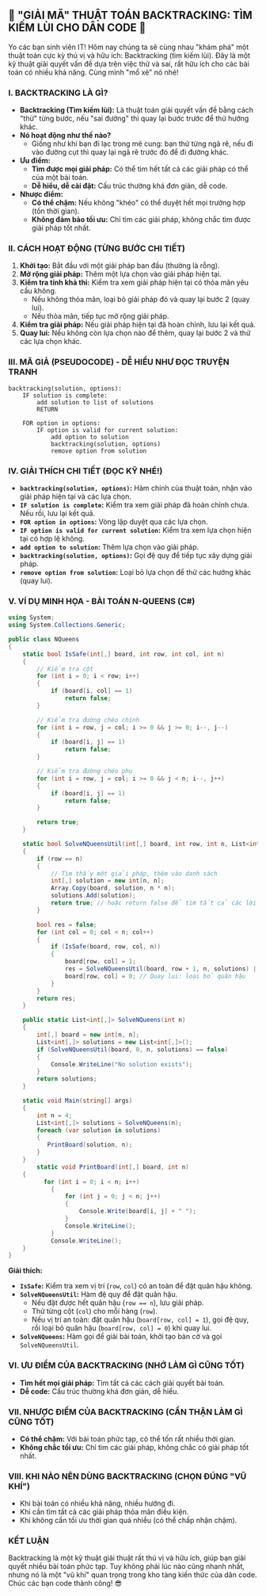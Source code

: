 ## **🚀 "GIẢI MÃ" THUẬT TOÁN BACKTRACKING: TÌM KIẾM LÙI CHO DÂN CODE 🚀**

Yo các bạn sinh viên IT! Hôm nay chúng ta sẽ cùng nhau "khám phá" một thuật toán cực kỳ thú vị và hữu ích:
Backtracking (tìm kiếm lùi). Đây là một kỹ thuật giải quyết vấn đề dựa trên việc thử và sai, rất hữu ích cho các bài
toán có nhiều khả năng. Cùng mình "mổ xẻ" nó nhé!

### **I. BACKTRACKING LÀ GÌ?**

* **Backtracking (Tìm kiếm lùi):** Là thuật toán giải quyết vấn đề bằng cách "thử" từng bước, nếu "sai đường" thì quay
  lại bước trước để thử hướng khác.
* **Nó hoạt động như thế nào?**
    * Giống như khi bạn đi lạc trong mê cung: bạn thử từng ngã rẽ, nếu đi vào đường cụt thì quay lại ngã rẽ trước đó để
      đi đường khác.
* **Ưu điểm:**
    * **Tìm được mọi giải pháp:** Có thể tìm hết tất cả các giải pháp có thể của một bài toán.
    * **Dễ hiểu, dễ cài đặt:** Cấu trúc thường khá đơn giản, dễ code.
* **Nhược điểm:**
    * **Có thể chậm:** Nếu không "khéo" có thể duyệt hết mọi trường hợp (tốn thời gian).
    * **Không đảm bảo tối ưu:** Chỉ tìm các giải pháp, không chắc tìm được giải pháp tốt nhất.

### **II. CÁCH HOẠT ĐỘNG (TỪNG BƯỚC CHI TIẾT)**

1. **Khởi tạo:** Bắt đầu với một giải pháp ban đầu (thường là rỗng).
2. **Mở rộng giải pháp:** Thêm một lựa chọn vào giải pháp hiện tại.
3. **Kiểm tra tính khả thi:** Kiểm tra xem giải pháp hiện tại có thỏa mãn yêu cầu không.
    * Nếu không thỏa mãn, loại bỏ giải pháp đó và quay lại bước 2 (quay lui).
    * Nếu thỏa mãn, tiếp tục mở rộng giải pháp.
4. **Kiểm tra giải pháp:** Nếu giải pháp hiện tại đã hoàn chỉnh, lưu lại kết quả.
5. **Quay lui:** Nếu không còn lựa chọn nào để thêm, quay lại bước 2 và thử các lựa chọn khác.

### **III. MÃ GIẢ (PSEUDOCODE) - DỄ HIỂU NHƯ ĐỌC TRUYỆN TRANH**

```
backtracking(solution, options):
    IF solution is complete:
        add solution to list of solutions
        RETURN

    FOR option in options:
        IF option is valid for current solution:
            add option to solution
            backtracking(solution, options)
            remove option from solution
```

### **IV. GIẢI THÍCH CHI TIẾT (ĐỌC KỸ NHÉ!)**

* **`backtracking(solution, options)`:** Hàm chính của thuật toán, nhận vào giải pháp hiện tại và các lựa chọn.
* **`IF solution is complete`:** Kiểm tra xem giải pháp đã hoàn chỉnh chưa. Nếu rồi, lưu lại kết quả.
* **`FOR option in options`:** Vòng lặp duyệt qua các lựa chọn.
* **`IF option is valid for current solution`:** Kiểm tra xem lựa chọn hiện tại có hợp lệ không.
* **`add option to solution`:** Thêm lựa chọn vào giải pháp.
* **`backtracking(solution, options)`:** Gọi đệ quy để tiếp tục xây dựng giải pháp.
* **`remove option from solution`:** Loại bỏ lựa chọn để thử các hướng khác (quay lui).

### **V. VÍ DỤ MINH HỌA - BÀI TOÁN N-QUEENS (C#)**

```csharp
using System;
using System.Collections.Generic;

public class NQueens
{
    static bool IsSafe(int[,] board, int row, int col, int n)
    {
        // Kiểm tra cột
        for (int i = 0; i < row; i++)
        {
            if (board[i, col] == 1)
                return false;
        }

        // Kiểm tra đường chéo chính
        for (int i = row, j = col; i >= 0 && j >= 0; i--, j--)
        {
            if (board[i, j] == 1)
                return false;
        }

        // Kiểm tra đường chéo phụ
        for (int i = row, j = col; i >= 0 && j < n; i--, j++)
        {
            if (board[i, j] == 1)
                return false;
        }

        return true;
    }

    static bool SolveNQueensUtil(int[,] board, int row, int n, List<int[,]> solutions)
    {
        if (row == n)
        {
            // Tìm thấy một giải pháp, thêm vào danh sách
            int[,] solution = new int[n, n];
            Array.Copy(board, solution, n * n);
            solutions.Add(solution);
            return true; // hoặc return false để tìm tất cả các lời giải
        }

        bool res = false;
        for (int col = 0; col < n; col++)
        {
            if (IsSafe(board, row, col, n))
            {
                board[row, col] = 1;
                res = SolveNQueensUtil(board, row + 1, n, solutions) || res;
                board[row, col] = 0; // Quay lui: loại bỏ quân hậu
            }
        }
        return res;
    }

    public static List<int[,]> SolveNQueens(int n)
    {
        int[,] board = new int[n, n];
        List<int[,]> solutions = new List<int[,]>();
        if (SolveNQueensUtil(board, 0, n, solutions) == false)
        {
            Console.WriteLine("No solution exists");
        }
        return solutions;
    }

    static void Main(string[] args)
    {
        int n = 4;
        List<int[,]> solutions = SolveNQueens(n);
        foreach (var solution in solutions)
        {
           PrintBoard(solution, n);
        }
    }
        static void PrintBoard(int[,] board, int n)
    {
          for (int i = 0; i < n; i++)
            {
                for (int j = 0; j < n; j++)
                {
                    Console.Write(board[i, j] + " ");
                }
                Console.WriteLine();
            }
            Console.WriteLine();
    }
}
```

**Giải thích:**

* **`IsSafe`:** Kiểm tra xem vị trí (`row`, `col`) có an toàn để đặt quân hậu không.
* **`SolveNQueensUtil`:** Hàm đệ quy để đặt quân hậu.
    * Nếu đặt được hết quân hậu (`row == n`), lưu giải pháp.
    * Thử từng cột (`col`) cho mỗi hàng (`row`).
    * Nếu vị trí an toàn: đặt quân hậu (`board[row, col] = 1`), gọi đệ quy, rồi loại bỏ quân hậu (`board[row, col] = 0`)
      khi quay lui.
* **`SolveNQueens`:** Hàm gọi để giải bài toán, khởi tạo bàn cờ và gọi `SolveNQueensUtil`.

### **VI. ƯU ĐIỂM CỦA BACKTRACKING (NHỚ LÀM GÌ CŨNG TỐT)**

* **Tìm hết mọi giải pháp:** Tìm tất cả các cách giải quyết bài toán.
* **Dễ code:** Cấu trúc thường khá đơn giản, dễ hiểu.

### **VII. NHƯỢC ĐIỂM CỦA BACKTRACKING (CẨN THẬN LÀM GÌ CŨNG TỐT)**

* **Có thể chậm:** Với bài toán phức tạp, có thể tốn rất nhiều thời gian.
* **Không chắc tối ưu:** Chỉ tìm các giải pháp, không chắc có giải pháp tốt nhất.

### **VIII. KHI NÀO NÊN DÙNG BACKTRACKING (CHỌN ĐÚNG "VŨ KHÍ")**

* Khi bài toán có nhiều khả năng, nhiều hướng đi.
* Khi cần tìm tất cả các giải pháp thỏa mãn điều kiện.
* Khi không cần tối ưu thời gian quá nhiều (có thể chấp nhận chậm).

### **KẾT LUẬN**

Backtracking là một kỹ thuật giải thuật rất thú vị và hữu ích, giúp bạn giải quyết nhiều bài toán phức tạp. Tuy không
phải lúc nào cũng nhanh nhất, nhưng nó là một "vũ khí" quan trọng trong kho tàng kiến thức của dân code. Chúc các bạn
code thành công! 😎

